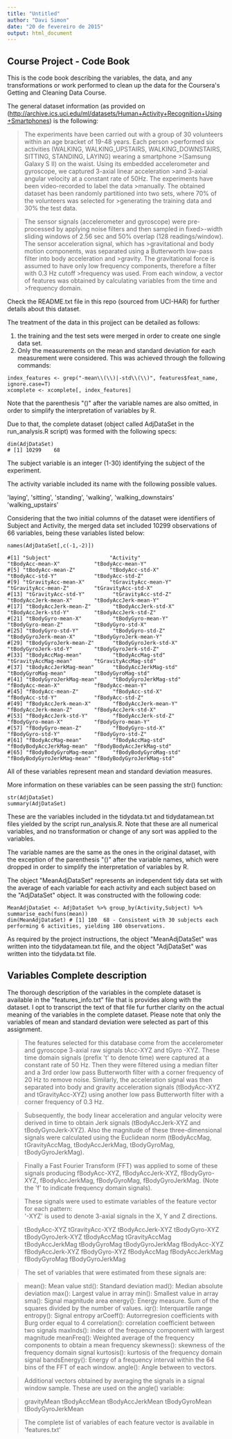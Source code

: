 ```yaml
---
title: "Untitled"
author: "Davi Simon"
date: "20 de fevereiro de 2015"
output: html_document
---
```


## Course Project - Code Book

This is the code book describing the variables, the data, and any transformations or work performed to clean up the data for the Coursera's Getting and Cleaning Data Course.

The general dataset information (as provided on (http://archive.ics.uci.edu/ml/datasets/Human+Activity+Recognition+Using+Smartphones) is the following:

>The experiments have been carried out with a group of 30 volunteers within an age bracket of 19-48 years. Each person   >performed six activities (WALKING, WALKING_UPSTAIRS, WALKING_DOWNSTAIRS, SITTING, STANDING, LAYING) wearing a smartphone   >(Samsung Galaxy S II) on the waist. Using its embedded accelerometer and gyroscope, we captured 3-axial linear acceleration >and 3-axial angular velocity at a constant rate of 50Hz. The experiments have been video-recorded to label the data >manually. The obtained dataset has been randomly partitioned into two sets, where 70% of the volunteers was selected for >generating the training data and 30% the test data.

>The sensor signals (accelerometer and gyroscope) were pre-processed by applying noise filters and then sampled in fixed>-width sliding windows of 2.56 sec and 50% overlap (128 readings/window). The sensor acceleration signal, which has >gravitational and body motion components, was separated using a Butterworth low-pass filter into body acceleration and >gravity. The gravitational force is assumed to have only low frequency components, therefore a filter with 0.3 Hz cutoff >frequency was used. From each window, a vector of features was obtained by calculating variables from the time and >frequency domain.

Check the README.txt file in this repo (sourced from UCI-HAR) for further details about this dataset. 

The treatment of the data in this projject can be detailed as follows:

1. the training and the test sets were merged in order to create one single data set.
2. Only the measurements on the mean and standard deviation for each measurement were considered. This was achieved through the following commands:

```{r}
index_features <- grep("-mean\\(\\)|-std\\(\\)", features$feat_name, ignore.case=T) 
xcomplete <- xcomplete[, index_features] 
```

Note that the parenthesis "()" after the variable names are also omitted, in order to simplify the interpretation 
 of variables by R.

Due to that, the complete dataset (object called AdjDataSet in the run_analysis.R script) was formed with the following specs: 

```{r}
dim(AdjDataSet)
# [1] 10299    68
```

The subject variable is an integer (1-30) identifying the subject of the experiment.

The activity variable included its name with the following possible values.

'laying',
'sitting',
'standing',
'walking',
'walking_downstairs'
'walking_upstairs'

Considering that the two initial columns of the dataset were identifiers of Subject and Activity, the merged data set included 10299 observations of 66 variables, being these variables listed below:

```{r}
names(AdjDataSet[,c(-1,-2)])

#[1] "Subject"                   "Activity"                  "tBodyAcc-mean-X"           "tBodyAcc-mean-Y"          
#[5] "tBodyAcc-mean-Z"           "tBodyAcc-std-X"            "tBodyAcc-std-Y"            "tBodyAcc-std-Z"           
#[9] "tGravityAcc-mean-X"        "tGravityAcc-mean-Y"        "tGravityAcc-mean-Z"        "tGravityAcc-std-X"        
#[13] "tGravityAcc-std-Y"         "tGravityAcc-std-Z"         "tBodyAccJerk-mean-X"       "tBodyAccJerk-mean-Y"      
#[17] "tBodyAccJerk-mean-Z"       "tBodyAccJerk-std-X"        "tBodyAccJerk-std-Y"        "tBodyAccJerk-std-Z"       
#[21] "tBodyGyro-mean-X"          "tBodyGyro-mean-Y"          "tBodyGyro-mean-Z"          "tBodyGyro-std-X"          
#[25] "tBodyGyro-std-Y"           "tBodyGyro-std-Z"           "tBodyGyroJerk-mean-X"      "tBodyGyroJerk-mean-Y"     
#[29] "tBodyGyroJerk-mean-Z"      "tBodyGyroJerk-std-X"       "tBodyGyroJerk-std-Y"       "tBodyGyroJerk-std-Z"      
#[33] "tBodyAccMag-mean"          "tBodyAccMag-std"           "tGravityAccMag-mean"       "tGravityAccMag-std"       
#[37] "tBodyAccJerkMag-mean"      "tBodyAccJerkMag-std"       "tBodyGyroMag-mean"         "tBodyGyroMag-std"         
#[41] "tBodyGyroJerkMag-mean"     "tBodyGyroJerkMag-std"      "fBodyAcc-mean-X"           "fBodyAcc-mean-Y"          
#[45] "fBodyAcc-mean-Z"           "fBodyAcc-std-X"            "fBodyAcc-std-Y"            "fBodyAcc-std-Z"           
#[49] "fBodyAccJerk-mean-X"       "fBodyAccJerk-mean-Y"       "fBodyAccJerk-mean-Z"       "fBodyAccJerk-std-X"       
#[53] "fBodyAccJerk-std-Y"        "fBodyAccJerk-std-Z"        "fBodyGyro-mean-X"          "fBodyGyro-mean-Y"         
#[57] "fBodyGyro-mean-Z"          "fBodyGyro-std-X"           "fBodyGyro-std-Y"           "fBodyGyro-std-Z"          
#[61] "fBodyAccMag-mean"          "fBodyAccMag-std"           "fBodyBodyAccJerkMag-mean"  "fBodyBodyAccJerkMag-std"  
#[65] "fBodyBodyGyroMag-mean"     "fBodyBodyGyroMag-std"      "fBodyBodyGyroJerkMag-mean" "fBodyBodyGyroJerkMag-std"
```

All of these variables represent mean and standard deviation measures. 

More information on these variables can be seen passing the str() function:

```{r}
str(AdjDataSet)
summary(AdjDataSet)
````

These are the variables included in the tidydata.txt and tidydatamean.txt files yielded by the script run_analysis.R. Note that these are all numerical variables, and no transformation or change of any sort was applied to the variables. 

The variable names are the same as the ones in the original dataset, with the exception of the parenthesis "()" after the variable names, which were dropped in order to simplify the interpretation of variables by R.

The object "MeanAdjDataSet" represents an independent tidy data set with the average of each variable for each activity and each subject based on the "AdjDataSet" object. It was constructed with the following code:

```{r}
MeanAdjDataSet <- AdjDataSet %>% group_by(Activity,Subject) %>% summarise_each(funs(mean))
dim(MeanAdjDataSet) # [1] 180  68 - Consistent with 30 subjects each performing 6 activities, yielding 180 observations.
```

As required by the project instructions, the object "MeanAdjDataSet" was written into the tidydatamean.txt file, and the object "AdjDataSet" was written into the tidydata.txt file.


## Variables Complete description


The thorough description of the variables in the complete dataset is available in the "features_info.txt" file that is provides along with the dataset. I opt to transcript the text of that file fur further clarity on the actual meaning of the variables in the complete dataset. Please note that only the variables of mean and standard deviation were selected as part of this assignment.  

> The features selected for this database come from the accelerometer and gyroscope 3-axial raw signals tAcc-XYZ and tGyro -XYZ. These time domain signals (prefix 't' to denote time) were captured at a constant rate of 50 Hz. Then they were filtered using a median filter and a 3rd order low pass Butterworth filter with a corner frequency of 20 Hz to remove noise. Similarly, the acceleration signal was then separated into body and gravity acceleration signals (tBodyAcc-XYZ and tGravityAcc-XYZ) using another low pass Butterworth filter with a corner frequency of 0.3 Hz. 

> Subsequently, the body linear acceleration and angular velocity were derived in time to obtain Jerk signals (tBodyAccJerk-XYZ and tBodyGyroJerk-XYZ). Also the magnitude of these three-dimensional signals were calculated using the Euclidean norm (tBodyAccMag, tGravityAccMag, tBodyAccJerkMag, tBodyGyroMag, tBodyGyroJerkMag). 

> Finally a Fast Fourier Transform (FFT) was applied to some of these signals producing fBodyAcc-XYZ, fBodyAccJerk-XYZ, fBodyGyro-XYZ, fBodyAccJerkMag, fBodyGyroMag, fBodyGyroJerkMag. (Note the 'f' to indicate frequency domain signals). 

> These signals were used to estimate variables of the feature vector for each pattern:  
'-XYZ' is used to denote 3-axial signals in the X, Y and Z directions.

> tBodyAcc-XYZ
> tGravityAcc-XYZ
> tBodyAccJerk-XYZ
> tBodyGyro-XYZ
> tBodyGyroJerk-XYZ
> tBodyAccMag
> tGravityAccMag
> tBodyAccJerkMag
> tBodyGyroMag
> tBodyGyroJerkMag
> fBodyAcc-XYZ
> fBodyAccJerk-XYZ
> fBodyGyro-XYZ
> fBodyAccMag
> fBodyAccJerkMag
> fBodyGyroMag
> fBodyGyroJerkMag

> The set of variables that were estimated from these signals are: 

> mean(): Mean value
> std(): Standard deviation
> mad(): Median absolute deviation 
> max(): Largest value in array
> min(): Smallest value in array
> sma(): Signal magnitude area
> energy(): Energy measure. Sum of the squares divided by the number of values. 
> iqr(): Interquartile range 
> entropy(): Signal entropy
> arCoeff(): Autorregresion coefficients with Burg order equal to 4
> correlation(): correlation coefficient between two signals
> maxInds(): index of the frequency component with largest magnitude
> meanFreq(): Weighted average of the frequency components to obtain a mean frequency
> skewness(): skewness of the frequency domain signal 
> kurtosis(): kurtosis of the frequency domain signal 
> bandsEnergy(): Energy of a frequency interval within the 64 bins of the FFT of each window.
> angle(): Angle between to vectors.

> Additional vectors obtained by averaging the signals in a signal window sample. These are used on the angle() variable:

> gravityMean
> tBodyAccMean
> tBodyAccJerkMean
> tBodyGyroMean
> tBodyGyroJerkMean

> The complete list of variables of each feature vector is available in 'features.txt'
